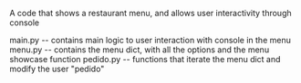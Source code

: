 A code that shows a restaurant menu, and allows user interactivity through console

main.py -- contains main logic to user interaction with console in the menu
menu.py -- contains the menu dict, with all the options and the menu showcase function
pedido.py -- functions that iterate the menu dict and modify the user "pedido"

